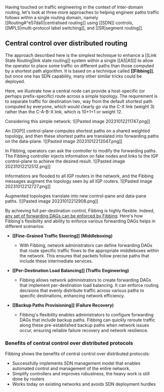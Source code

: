 Having touched on traffic engineering in the context of Inter-domain routing, let's look at
three more approaches to helping engineer paths traffic follows within a single routing
domain, namely [[Routing#^e57da0|centralised routing]] using [[SDN]] controls, [[MPLS|multi-protocol label switching]], and [[SR|segment routing]].

## Central control over distributed routing

The approach described here is the simplest technique to enhance a [[Link State Routing|link state routing]] system within a single [[AS|AS]] to allow the operator to place some traffic on different paths than those computed by a shortest path algorithm. It is based on a technique called **[[Fibbing]]**, but once one has SDN capability, many other similar tricks could be deployed.

Here, we illustrate how a central node can provide a host-specific (or perhaps prefix-specific) route across a simple topology. The requirement is to separate traffic for destination two, way from the default shortest path computed by everyone, which would clearly go via the C-X link (weight 3) rather than the C-A-B-X link, which is 10+1+1 or weight 12.

Considering this simple network:
	![[Pasted image 20231012211747.png]]

An [[IGP]] control-plane computes shortest paths on a shared weighted topology, and then these shortest paths are translated into forwarding paths on the data-plane.
	![[Pasted image 20231012212047.png]]

In Fibbing, operators can ask the controller to modify the forwarding paths. The Fibbing controller injects information on fake nodes and links to the IGP control-plane to achieve the desired result.
	![[Pasted image 20231012212512.png]]

Informations are flooded to all IGP routers in the network, and the Fibbing messages augment the topology seen by all IGP routers.
	![[Pasted image 20231012212727.png]]

Augmented topologies translate into new control-pane and data-pane paths.
	![[Pasted image 20231012212908.png]]

By achieving full per-destination control, Fibbing is highly flexible. 
Indeed, <u>any set of forwarding DAGs can be enforced by Fibbing</u>. 
Here's how Fibbing's flexibility and ability to enforce various forwarding DAGs helps in different scenarios:

- **[[Fine-Grained Traffic Steering]] (Middleboxing)**
   - With Fibbing, network administrators can define forwarding DAGs that route specific traffic flows to the appropriate middleboxes within the network. This ensures that packets follow precise paths that include these intermediate services.

- **[[Per-Destination Load Balancing]] (Traffic Engineering)**
   - Fibbing allows network administrators to create forwarding DAGs that implement per-destination load balancing. It can enforce routing decisions that evenly distribute traffic across various paths to specific destinations, enhancing network efficiency.

- **[[Backup Paths Provisioning]] (Failure Recovery)**
   - Fibbing's flexibility enables administrators to configure forwarding DAGs that include backup paths. Fibbing can quickly reroute traffic along these pre-established backup paths when network issues occur, ensuring reliable failure recovery and network resilience.

### Benefits of central control over distributed protocols

Fibbing shows the benefits of central control over distributed protocols:
- Successfully implements SDN management model that enables automated control and management of the entire network.
- Simplify controllers and improves robustness, the heavy work is still done by routers
- Works today on existing networks and avoids SDN deployment hurdles